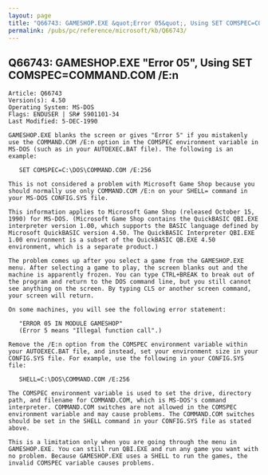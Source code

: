 ```yaml
---
layout: page
title: "Q66743: GAMESHOP.EXE &quot;Error 05&quot;, Using SET COMSPEC=COMMAND.COM /E:n"
permalink: /pubs/pc/reference/microsoft/kb/Q66743/
---
```


## Q66743: GAMESHOP.EXE &quot;Error 05&quot;, Using SET COMSPEC=COMMAND.COM /E:n

	Article: Q66743
	Version(s): 4.50
	Operating System: MS-DOS
	Flags: ENDUSER | SR# S901101-34
	Last Modified: 5-DEC-1990
	
	GAMESHOP.EXE blanks the screen or gives "Error 5" if you mistakenly
	use the COMMAND.COM /E:n option in the COMSPEC environment variable in
	MS-DOS (such as in your AUTOEXEC.BAT file). The following is an
	example:
	
	   SET COMSPEC=C:\DOS\COMMAND.COM /E:256
	
	This is not considered a problem with Microsoft Game Shop because you
	should normally use only COMMAND.COM /E:n on your SHELL= command in
	your MS-DOS CONFIG.SYS file.
	
	This information applies to Microsoft Game Shop (released October 15,
	1990) for MS-DOS. (Microsoft Game Shop contains the QuickBASIC QBI.EXE
	interpreter version 1.00, which supports the BASIC language defined by
	Microsoft QuickBASIC version 4.50. The QuickBASIC Interpreter QBI.EXE
	1.00 environment is a subset of the QuickBASIC QB.EXE 4.50
	environment, which is a separate product.)
	
	The problem comes up after you select a game from the GAMESHOP.EXE
	menu. After selecting a game to play, the screen blanks out and the
	machine is apparently frozen. You can type CTRL+BREAK to break out of
	the program and return to the DOS command line, but you still cannot
	see anything on the screen. By typing CLS or another screen command,
	your screen will return.
	
	On some machines, you will see the following error statement:
	
	   "ERROR 05 IN MODULE GAMESHOP"
	   (Error 5 means "Illegal function call".)
	
	Remove the /E:n option from the COMSPEC environment variable within
	your AUTOEXEC.BAT file, and instead, set your environment size in your
	CONFIG.SYS file. For example, use the following in your CONFIG.SYS
	file:
	
	   SHELL=C:\DOS\COMMAND.COM /E:256
	
	The COMSPEC environment variable is used to set the drive, directory
	path, and filename for COMMAND.COM, which is MS-DOS's command
	interpreter. COMMAND.COM switches are not allowed in the COMSPEC
	environment variable and may cause problems. The COMMAND.COM switches
	should be set in the SHELL command in your CONFIG.SYS file as stated
	above.
	
	This is a limitation only when you are going through the menu in
	GAMESHOP.EXE. You can still run QBI.EXE and run any game you want with
	no problem. Because GAMESHOP.EXE uses a SHELL to run the games, the
	invalid COMSPEC variable causes problems.
